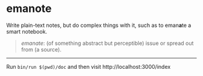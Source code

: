 # emanote

Write plain-text notes, but do complex things with it, such as to eman**a**te a smart notebook.

> *emanate*: (of something abstract but perceptible) issue or spread out from (a source).

---

Run `bin/run $(pwd)/doc` and then visit http://localhost:3000/index
